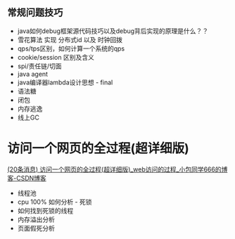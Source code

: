 ## 常规问题技巧

- java如何debug框架源代码技巧以及debug背后实现的原理是什么？？
- 雪花算法 实现 分布式id 以及 时钟回拨
- qps/tps区别，如何计算一个系统的qps
- cookie/session 区别及含义
- spi/责任链/切面
- java agent
- java编译器lambda设计思想 - final
- 语法糖
- 闭包
- 内存逃逸
- 线上GC



# 访问一个网页的全过程(超详细版)

[(20条消息) 访问一个网页的全过程(超详细版)_web访问的过程_小包同学666的博客-CSDN博客](https://blog.csdn.net/cream66/article/details/104920732)

- 线程池
- cpu 100% 如何分析 - 死锁
- 如何找到死锁的线程
- 内存溢出分析
- 页面假死分析